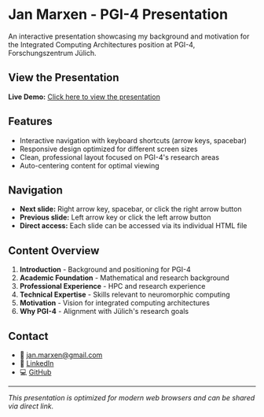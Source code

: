 # Jan Marxen - PGI-4 Presentation

An interactive presentation showcasing my background and motivation for the Integrated Computing Architectures position at PGI-4, Forschungszentrum Jülich.

## View the Presentation

**Live Demo:** [Click here to view the presentation](https://janmarxen.github.io/pgi4-presentation/)

## Features

- Interactive navigation with keyboard shortcuts (arrow keys, spacebar)
- Responsive design optimized for different screen sizes
- Clean, professional layout focused on PGI-4's research areas
- Auto-centering content for optimal viewing

## Navigation

- **Next slide:** Right arrow key, spacebar, or click the right arrow button
- **Previous slide:** Left arrow key or click the left arrow button
- **Direct access:** Each slide can be accessed via its individual HTML file

## Content Overview

1. **Introduction** - Background and positioning for PGI-4
2. **Academic Foundation** - Mathematical and research background
3. **Professional Experience** - HPC and research experience
4. **Technical Expertise** - Skills relevant to neuromorphic computing
5. **Motivation** - Vision for integrated computing architectures
6. **Why PGI-4** - Alignment with Jülich's research goals

## Contact

- 📧 jan.marxen@gmail.com
- 🔗 [LinkedIn](https://linkedin.com/in/jan-esquível-marxen)
- 💻 [GitHub](https://github.com/janmarxen)

---

*This presentation is optimized for modern web browsers and can be shared via direct link.*

